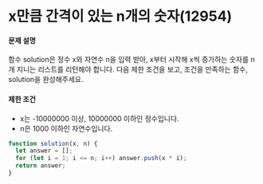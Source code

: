 # x만큼 간격이 있는 n개의 숫자(12954)

#### 문제 설명
함수 solution은 정수 x와 자연수 n을 입력 받아, x부터 시작해 x씩 증가하는 숫자를 n개 지니는 리스트를 리턴해야 합니다. 다음 제한 조건을 보고, 조건을 만족하는 함수, solution을 완성해주세요.

#### 제한 조건
- x는 -10000000 이상, 10000000 이하인 정수입니다.
- n은 1000 이하인 자연수입니다.

```javascript
function solution(x, n) {
  let answer = [];
  for (let i = 1; i <= n; i++) answer.push(x * i);
  return answer;
}
```
